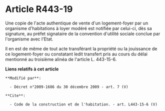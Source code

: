 # Article R443-19

Une copie de l'acte authentique de vente d'un logement-foyer par un organisme d'habitations à loyer modéré est notifiée par
celui-ci, dès sa signature, au préfet signataire de la convention d'utilité sociale conclue par l'organisme avec l'Etat. 

Il en est de même de tout acte transférant la propriété ou la jouissance de ce logement-foyer ou constatant ledit transfert
pris au cours du délai mentionné au troisième alinéa de l'article L. 443-15-6.

**Liens relatifs à cet article**

	**Modifié par**:

	  - Décret n°2009-1686 du 30 décembre 2009 - art. 7 (V)

	**Cite**:

	  - Code de la construction et de l'habitation. - art. L443-15-6 (V)
